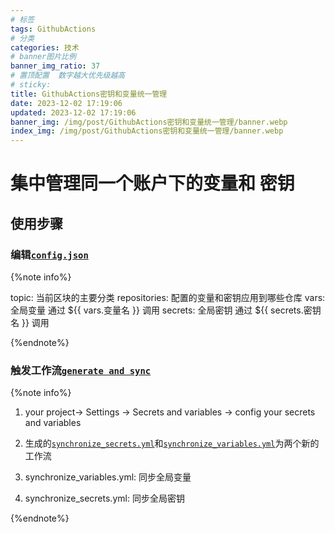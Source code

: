 ```yaml
---
# 标签
tags: GithubActions
# 分类
categories: 技术
# banner图片比例
banner_img_ratio: 37
# 置顶配置  数字越大优先级越高
# sticky:
title: GithubActions密钥和变量统一管理
date: 2023-12-02 17:19:06
updated: 2023-12-02 17:19:06
banner_img: /img/post/GithubActions密钥和变量统一管理/banner.webp
index_img: /img/post/GithubActions密钥和变量统一管理/banner.webp
---
```


# 集中管理同一个账户下的变量和 密钥

## 使用步骤

### 编辑[`config.json`](https://github.com/nichuanfang/.github/blob/main/config.json)

{%note info%}

topic: 当前区块的主要分类
repositories: 配置的变量和密钥应用到哪些仓库
vars: 全局变量 通过 ${{ vars.变量名  }} 调用
secrets: 全局密钥 通过 ${{ secrets.密钥名 }} 调用

{%endnote%}

### 触发工作流[`generate and sync`](https://github.com/nichuanfang/.github/actions/workflows/main.yml)

{%note info%}

1. your project-> Settings -> Secrets and variables -> config your secrets and variables

2. 生成的[`synchronize_secrets.yml`](https://github.com/nichuanfang/.github/blob/main/.github/workflows/synchronize_secrets.yml)和[`synchronize_variables.yml`](https://github.com/nichuanfang/.github/blob/main/.github/workflows/synchronize_variables.yml)为两个新的工作流

3. synchronize_variables.yml: 同步全局变量

4. synchronize_secrets.yml: 同步全局密钥

{%endnote%}
